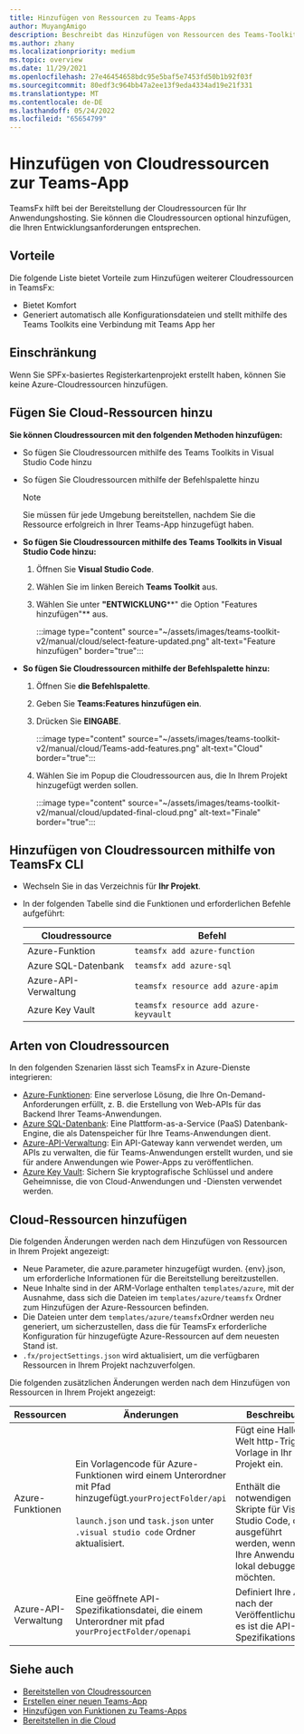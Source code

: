 ```yaml
---
title: Hinzufügen von Ressourcen zu Teams-Apps
author: MuyangAmigo
description: Beschreibt das Hinzufügen von Ressourcen des Teams-Toolkits.
ms.author: zhany
ms.localizationpriority: medium
ms.topic: overview
ms.date: 11/29/2021
ms.openlocfilehash: 27e46454658bdc95e5baf5e7453fd50b1b92f03f
ms.sourcegitcommit: 80edf3c964bb47a2ee13f9eda4334ad19e21f331
ms.translationtype: MT
ms.contentlocale: de-DE
ms.lasthandoff: 05/24/2022
ms.locfileid: "65654799"
---
```

# <a name="add-cloud-resources-to-teams-app"></a>Hinzufügen von Cloudressourcen zur Teams-App

TeamsFx hilft bei der Bereitstellung der Cloudressourcen für Ihr Anwendungshosting. Sie können die Cloudressourcen optional hinzufügen, die Ihren Entwicklungsanforderungen entsprechen.

## <a name="advantages"></a>Vorteile

Die folgende Liste bietet Vorteile zum Hinzufügen weiterer Cloudressourcen in TeamsFx:

* Bietet Komfort
* Generiert automatisch alle Konfigurationsdateien und stellt mithilfe des Teams Toolkits eine Verbindung mit Teams App her

## <a name="limitation"></a>Einschränkung

Wenn Sie SPFx-basiertes Registerkartenprojekt erstellt haben, können Sie keine Azure-Cloudressourcen hinzufügen.

## <a name="add-cloud-resources"></a>Fügen Sie Cloud-Ressourcen hinzu

**Sie können Cloudressourcen mit den folgenden Methoden hinzufügen:**

* So fügen Sie Cloudressourcen mithilfe des Teams Toolkits in Visual Studio Code hinzu
* So fügen Sie Cloudressourcen mithilfe der Befehlspalette hinzu

  > [!NOTE]
  > Sie müssen für jede Umgebung bereitstellen, nachdem Sie die Ressource erfolgreich in Ihrer Teams-App hinzugefügt haben.
  
* **So fügen Sie Cloudressourcen mithilfe des Teams Toolkits in Visual Studio Code hinzu:**

   1. Öffnen Sie **Visual Studio Code**.
   1. Wählen Sie im linken Bereich **Teams Toolkit** aus.
   1. Wählen Sie unter **"ENTWICKLUNG****" die Option "Features hinzufügen"** aus.

        :::image type="content" source="~/assets/images/teams-toolkit-v2/manual/cloud/select-feature-updated.png" alt-text="Feature hinzufügen" border="true":::

* **So fügen Sie Cloudressourcen mithilfe der Befehlspalette hinzu:**

   1. Öffnen Sie **die Befehlspalette**.
   1. Geben Sie **Teams:Features hinzufügen ein**.
   1. Drücken Sie **EINGABE**.

        :::image type="content" source="~/assets/images/teams-toolkit-v2/manual/cloud/Teams-add-features.png" alt-text="Cloud" border="true":::

   1. Wählen Sie im Popup die Cloudressourcen aus, die In Ihrem Projekt hinzugefügt werden sollen.

        :::image type="content" source="~/assets/images/teams-toolkit-v2/manual/cloud/updated-final-cloud.png" alt-text="Finale" border="true":::

## <a name="add-cloud-resources-using-teamsfx-cli"></a>Hinzufügen von Cloudressourcen mithilfe von TeamsFx CLI

* Wechseln Sie in das Verzeichnis für **Ihr Projekt**.
* In der folgenden Tabelle sind die Funktionen und erforderlichen Befehle aufgeführt:

  |Cloudressource|Befehl|
  |---------------|----------|
  | Azure-Funktion|`teamsfx add azure-function`|
  | Azure SQL-Datenbank|`teamsfx add azure-sql`|
  | Azure-API-Verwaltung|`teamsfx resource add azure-apim`|
  | Azure Key Vault|`teamsfx resource add azure-keyvault`|

## <a name="types-of-cloud-resources"></a>Arten von Cloudressourcen

In den folgenden Szenarien lässt sich TeamsFx in Azure-Dienste integrieren:

- [Azure-Funktionen](/azure/azure-functions/functions-overview): Eine serverlose Lösung, die Ihre On-Demand-Anforderungen erfüllt, z. B. die Erstellung von Web-APIs für das Backend Ihrer Teams-Anwendungen.
- [Azure SQL-Datenbank](/azure/azure-sql/database/sql-database-paas-overview): Eine Plattform-as-a-Service (PaaS) Datenbank-Engine, die als Datenspeicher für Ihre Teams-Anwendungen dient.
- [Azure-API-Verwaltung](deploy.md): Ein API-Gateway kann verwendet werden, um APIs zu verwalten, die für Teams-Anwendungen erstellt wurden, und sie für andere Anwendungen wie Power-Apps zu veröffentlichen.
- [Azure Key Vault](/azure/key-vault/general/overview): Sichern Sie kryptografische Schlüssel und andere Geheimnisse, die von Cloud-Anwendungen und -Diensten verwendet werden.

## <a name="add-cloud-resources"></a>Cloud-Ressourcen hinzufügen

Die folgenden Änderungen werden nach dem Hinzufügen von Ressourcen in Ihrem Projekt angezeigt:

- Neue Parameter, die azure.parameter hinzugefügt wurden. {env}.json, um erforderliche Informationen für die Bereitstellung bereitzustellen.
- Neue Inhalte sind in der ARM-Vorlage enthalten `templates/azure`, mit der Ausnahme, dass sich die Dateien im `templates/azure/teamsfx` Ordner zum Hinzufügen der Azure-Ressourcen befinden.
- Die Dateien unter dem `templates/azure/teamsfx`Ordner werden neu generiert, um sicherzustellen, dass die für TeamsFx erforderliche Konfiguration für hinzugefügte Azure-Ressourcen auf dem neuesten Stand ist.
- `.fx/projectSettings.json` wird aktualisiert, um die verfügbaren Ressourcen in Ihrem Projekt nachzuverfolgen.

Die folgenden zusätzlichen Änderungen werden nach dem Hinzufügen von Ressourcen in Ihrem Projekt angezeigt:

|Ressourcen|Änderungen|Beschreibung|
|---------------|---------------|-----------------------------|
|Azure-Funktionen|Ein Vorlagencode für Azure-Funktionen wird einem Unterordner mit Pfad hinzugefügt.`yourProjectFolder/api`</br></br>`launch.json` und `task.json` unter `.visual studio code` Ordner aktualisiert.| Fügt eine Hallo Welt http-Trigger-Vorlage in Ihr Projekt ein.</br></br> Enthält die notwendigen Skripte für Visual Studio Code, die ausgeführt werden, wenn Sie Ihre Anwendung lokal debuggen möchten.|
|Azure-API-Verwaltung|Eine geöffnete API-Spezifikationsdatei, die einem Unterordner mit pfad `yourProjectFolder/openapi`|Definiert Ihre API nach der Veröffentlichung, es ist die API-Spezifikationsdatei.|

## <a name="see-also"></a>Siehe auch

* [Bereitstellen von Cloudressourcen](provision.md)
* [Erstellen einer neuen Teams-App](create-new-project.md)
* [Hinzufügen von Funktionen zu Teams-Apps](add-capability.md)
* [Bereitstellen in die Cloud](deploy.md)